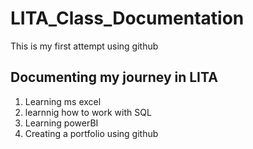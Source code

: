 # LITA_Class_Documentation
This is my first attempt using github

##  Documenting my journey in LITA
1. Learning ms excel
2. learnnig how to work with SQL
3. Learning powerBI
4. Creating a portfolio using github
